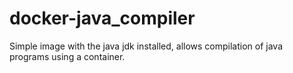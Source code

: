 # docker-java_compiler
Simple image with the java jdk installed, allows compilation of java programs using a container. 
